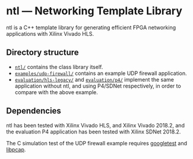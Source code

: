 ntl &mdash; Networking Template Library
===

ntl is a C++ template library for generating efficient FPGA networking
applications with Xilinx Vivado HLS.

Directory structure
---

  * [`ntl/`](ntl/) contains the class library itself.
  * [`examples/udp-firewall/`](examples/udp-firewall/) contains an example UDP firewall application.
  * [`evaluation/hls-legacy/`](evaluation/hls-legacy/) and
    [`evaluation/p4/`](evaluation/p4) implement the same application
    without ntl, and using P4/SDNet respectively, in order to compare with the
    above example.

Dependencies
---

ntl has been tested with Xilinx Vivado HLS, and Xilinx Vivado 2018.2, and the
evaluation P4 application has been tested with Xilinx SDNet 2018.2.

The C simulation test of the UDP firewall example requires
[googletest](https://github.com/google/googletest) and
[libpcap](https://www.tcpdump.org/).
